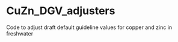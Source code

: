 # CuZn_DGV_adjusters
Code to adjust draft default guideline values for copper and zinc in freshwater
